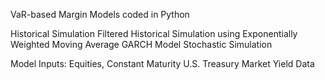 VaR-based Margin Models coded in Python

Historical Simulation
Filtered Historical Simulation using Exponentially Weighted Moving Average
GARCH Model Stochastic Simulation

Model Inputs: Equities, Constant Maturity U.S. Treasury Market Yield Data
